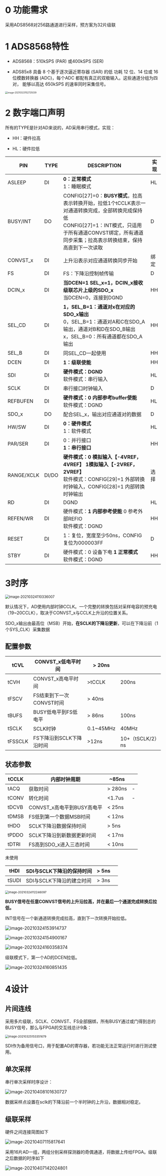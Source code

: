 # 0 功能需求

采用ADS8568对256路通道进行采样，预方案为32片级联

# 1 ADS8568特性

- ADS8568：510kSPS (PAR) 或400kSPS (SER)

- ADS85x8 具备 8 个基于逐次逼近寄存器 (SAR) 的低 功耗 12 位、14 位或 16 位模数转换器 (ADC)，每个ADC 都配有真正的双极输入。这些通道分组为四对， 能够以高达 650kSPS 的速率同时采集信号。

<img src="Description.assets/image-20210323152725039.png" alt="image-20210323152725039" style="zoom: 50%;" />

# 2 数字端口声明

所有的TYPE是针对AD来说的，AD采用串行模式，实现：

- HH：硬件拉高

- HL：硬件拉低

| PIN        | TYPE  | DESCRIPTION                                                  | 实现 |
| ---------- | ----- | ------------------------------------------------------------ | ---- |
| ASLEEP     | DI    | **0：正常模式**<br />1：睡眠模式                             | HL   |
| BUSY/INT   | DO    | CONFIG[27]=0：**BUSY模式**，拉高表示转换开始，拉低1个tCCLK表示一对通道转换完成，全部转换完成保持低<br />CONFIG[27]=1：INT模式，只适用于所有通道CONVST绑定，所有通道同步采集；拉高表示转换结束，保持高直到下一次读取 | D    |
| CONVST_x   | DI    | 上升沿表示对应通道转换同步开始                               | 绑定 |
| FS         | DI    | FS：下降沿控制帧传输                                         | D    |
| DCIN_x     | DI    | **当DCEN=1 SEL_x=1，DCIN_x接收级联芯片上级的SDO_x**<br />当DCEN=0，连接到DGND | HH   |
| SEL_CD     | DI    | **1，SEL_B=1：通道对x在对应的SDO_x输出**<br />0，SEL_B=1：通道对A和C在SDO_A输出，通道对B和D在SDO_B输出<br />x，SEL_B=0：所有通道都在SDO_A输出 | HH   |
| SEL_B      | DI    | 同SEL_CD一起使用                                             | HH   |
| DCEN       | DI    | **1：级联使能**                                              | HH   |
| SDI        | DI    | **硬件模式：DGND**<br />软件模式：串行输入                   | HL   |
| SCLK       | DI    | 串行接口时钟输入                                             | D    |
| REFBUFEN   | DI    | **硬件模式：0 内部参考buffer使能**<br />软件模式：DGND       | HL   |
| SDO_x      | DO    | 配合SEL_x，输出对应通道对的数据                              | D    |
| HW/SW      | DI    | **0：硬件模式**<br />1：软件模式                             | HL   |
| PAR/SER    | DI    | 0：并行接口<br />**1：串行接口**                             | HH   |
| RANGE/XCLK | DI/DO | **硬件模式：0 模拟输入【-4VREF，4VREF】 1模拟输入【-2VREF，2VREF】**<br />软件模式：CONFIG[29]=1 外部转换时钟输入，CONFIG[28]=1 内部转换时钟输出 | 选择 |
| RD         | DI    | DGND                                                         | HL   |
| REFEN/WR   | DI    | 硬件模式：**1 内部参考使能** 0 参考外部REFIO<br />软件模式：DGND | HH   |
| RESET      | DI    | 1：复位，宽度至少50ns，CONFIG复位为000003FF                  | D    |
| STBY       | DI    | 硬件模式：0 设备下电 **1 正常模式**<br />软件模式：DGND      | HH   |

# 3时序

<img src="Description.assets/image-20210324110336007.png" alt="image-20210324110336007" style="zoom:80%;" />

默认情况下，AD使用内部时钟CCLK。一个完整的转换包括对采样电容的预充电（19~20CCLK），取决于CONVST_x与CCLK上升沿的位置关系。

​	SDO_x输出由最高位（MSB）开始，**在SCLK的下降沿更新**，可以在下降沿前（1个SYS_CLK）采集数据

## 配置参数

| tCVL    | CONVST_x低电平时间       | > 20ns    |                  |
| ------- | ------------------------ | --------- | ---------------- |
| tCVH    | CONVST_x高电平时间       | >tCCLK    | 200ns            |
| tFSCV   | FS结束到下一次CONVST时间 | > 40ns    |                  |
| tBUFS   | BUSY低电平到FS低电平     | > 86ns    | 100ns            |
| tSCLK   | SCLK时钟                 | 0.1~45MHz | 40MHz            |
| tFSSCLK | FS下降沿到SCLK下降沿时间 | >12ns     | 10+（tSCLK/2）ns |

## 状态参数

| tCCLK | 内部时钟周期               | ~85ns   |      |
| ----- | -------------------------- | ------- | ---- |
| tACQ  | 获取时间                   | > 280ns | -    |
| tCONV | 转化时间                   | <1.7us  | -    |
| tDCVB | CONVST_x高电平到BUSY高电平 | < 25ns  |      |
| tDMSB | FS低到第一个数据MSB时间    | < 12ns  |      |
| tHDO  | SCLK下降沿数据保持时间     | > 5ns   |      |
| tPDDO | SCLK下降沿到新数据更新时间 | < 17ns  |      |
| tDTRI | FS高到SDO_x进入三态时间    | < 10ns  |      |

未使用

| tHDI  | SDI与SCLK下降沿的保持时间 | > 5ns |      |
| ----- | ------------------------- | ----- | ---- |
| tSUDI | SDI与SCLK下降沿的建立时间 | > 3ns |      |



<img src="Description.assets/image-20210324112246097.png" alt="image-20210324112246097" style="zoom: 67%;" />

**BUSY信号在任意CONVST信号的上升沿拉高，并在最后一个通道完成转换后拉低。**

INT信号在一个新通道转换完成拉高，直到下一次转换开始拉低。

![image-20210324153914737](Description.assets/image-20210324153914737.png)

![image-20210324154900167](Description.assets/image-20210324154900167.png)

![image-20210324160358374](Description.assets/image-20210324160358374.png)

级联模式下，第一个AD的DCEN拉低。

![image-20210324160851435](Description.assets/image-20210324160851435.png)

# 4设计

## 片间连线

采用多片级联，SCLK、CONVST、FS全部捆绑，所有BUSY通过或门得到总的BUSY信号，那么与FPGA的交互线总计9条：

<img src="Description.assets/image-20210325153351679.png" alt="image-20210325153351679" style="zoom:67%;" />

SDI作为备用信号口，用于配置AD的寄存器，若功能无法正常运行时进行测试使用。

## 单次采样

串行单次采样时序设计：

![image-20210408101630727](Description.assets/image-20210408101630727.png)

数据采样点设置在sclk的下降沿前一个半时钟的上升沿，数据相对稳定。

## 级联采样

硬件之间连接简图如下

![image-20210407115817641](Description.assets/image-20210407115817641.png)

采用16片AD一组，两组分别采样探测器的奇偶通道，将数据上传给FPGA。级联之后数据的时序如下

![image-20210407142024801](Description.assets/image-20210407142024801.png)